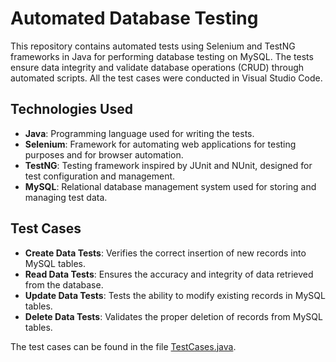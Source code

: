 # Automated Database Testing

This repository contains automated tests using Selenium and TestNG frameworks in Java for performing database testing on MySQL. The tests ensure data integrity and validate database operations (CRUD) through automated scripts. All the test cases were conducted in Visual Studio Code.

## Technologies Used

- **Java**: Programming language used for writing the tests.
- **Selenium**: Framework for automating web applications for testing purposes and for browser automation.
- **TestNG**: Testing framework inspired by JUnit and NUnit, designed for test configuration and management.
- **MySQL**: Relational database management system used for storing and managing test data.

## Test Cases

- **Create Data Tests**: Verifies the correct insertion of new records into MySQL tables.
- **Read Data Tests**: Ensures the accuracy and integrity of data retrieved from the database.
- **Update Data Tests**: Tests the ability to modify existing records in MySQL tables.
- **Delete Data Tests**: Validates the proper deletion of records from MySQL tables.

The test cases can be found in the file [TestCases.java](src/test/java/TestCases.java).
